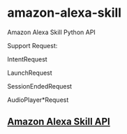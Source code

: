 # amazon-alexa-skill

Amazon Alexa Skill Python API

Support Request:

IntentRequest

LaunchRequest

SessionEndedRequest

AudioPlayer*Request

## [Amazon Alexa Skill API](https://developer.amazon.com/docs/custom-skills/request-and-response-json-reference.html)
